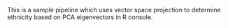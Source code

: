 


This is a sample pipeline which uses vector space projection to determine ethnicity based on PCA eigenvectors in R console. 


